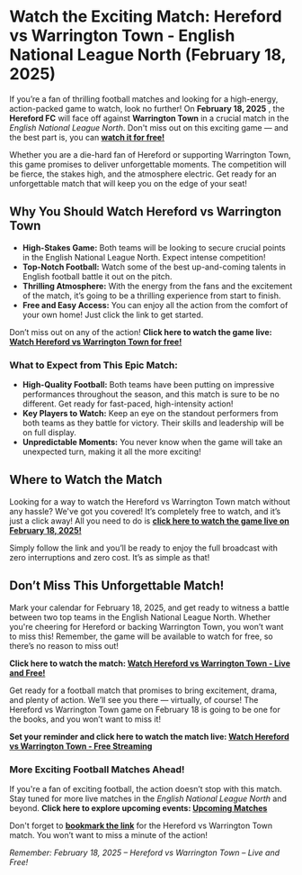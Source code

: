 # Watch the Exciting Match: Hereford vs Warrington Town - English National League North (February 18, 2025)

If you’re a fan of thrilling football matches and looking for a high-energy, action-packed game to watch, look no further! On **February 18, 2025** , the **Hereford FC** will face off against **Warrington Town** in a crucial match in the _English National League North_. Don't miss out on this exciting game — and the best part is, you can **[watch it for free!](https://tinyurl.com/livestreamfreeo?st=Hereford+vs+Warrington+Town&si=gh)**

Whether you are a die-hard fan of Hereford or supporting Warrington Town, this game promises to deliver unforgettable moments. The competition will be fierce, the stakes high, and the atmosphere electric. Get ready for an unforgettable match that will keep you on the edge of your seat!

## Why You Should Watch Hereford vs Warrington Town

- **High-Stakes Game:** Both teams will be looking to secure crucial points in the English National League North. Expect intense competition!
- **Top-Notch Football:** Watch some of the best up-and-coming talents in English football battle it out on the pitch.
- **Thrilling Atmosphere:** With the energy from the fans and the excitement of the match, it’s going to be a thrilling experience from start to finish.
- **Free and Easy Access:** You can enjoy all the action from the comfort of your own home! Just click the link to get started.

Don’t miss out on any of the action! **Click here to watch the game live: [Watch Hereford vs Warrington Town for free!](https://tinyurl.com/livestreamfreeo?st=Hereford+vs+Warrington+Town&si=gh)**

### What to Expect from This Epic Match:

- **High-Quality Football:** Both teams have been putting on impressive performances throughout the season, and this match is sure to be no different. Get ready for fast-paced, high-intensity action!
- **Key Players to Watch:** Keep an eye on the standout performers from both teams as they battle for victory. Their skills and leadership will be on full display.
- **Unpredictable Moments:** You never know when the game will take an unexpected turn, making it all the more exciting!

## Where to Watch the Match

Looking for a way to watch the Hereford vs Warrington Town match without any hassle? We've got you covered! It’s completely free to watch, and it’s just a click away! All you need to do is **[click here to watch the game live on February 18, 2025!](https://tinyurl.com/livestreamfreeo?st=Hereford+vs+Warrington+Town&si=gh)**

Simply follow the link and you’ll be ready to enjoy the full broadcast with zero interruptions and zero cost. It’s as simple as that!

## Don’t Miss This Unforgettable Match!

Mark your calendar for February 18, 2025, and get ready to witness a battle between two top teams in the English National League North. Whether you're cheering for Hereford or backing Warrington Town, you won’t want to miss this! Remember, the game will be available to watch for free, so there’s no reason to miss out!

**Click here to watch the match: [Watch Hereford vs Warrington Town - Live and Free!](https://tinyurl.com/livestreamfreeo?st=Hereford+vs+Warrington+Town&si=gh)**

Get ready for a football match that promises to bring excitement, drama, and plenty of action. We’ll see you there — virtually, of course! The Hereford vs Warrington Town game on February 18 is going to be one for the books, and you won’t want to miss it!

**Set your reminder and click here to watch the match live: [Watch Hereford vs Warrington Town - Free Streaming](https://tinyurl.com/livestreamfreeo?st=Hereford+vs+Warrington+Town&si=gh)**

### More Exciting Football Matches Ahead!

If you're a fan of exciting football, the action doesn’t stop with this match. Stay tuned for more live matches in the _English National League North_ and beyond. **Click here to explore upcoming events: [Upcoming Matches](https://tinyurl.com/livestreamfreeo?st=Hereford+vs+Warrington+Town&si=gh)**

Don't forget to **[bookmark the link](https://tinyurl.com/livestreamfreeo?st=Hereford+vs+Warrington+Town&si=gh)** for the Hereford vs Warrington Town match. You won’t want to miss a minute of the action!

_Remember: February 18, 2025 – Hereford vs Warrington Town – Live and Free!_
